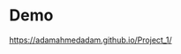 <h1>Demo</h1>
<a href="https://adamahmedadam.github.io/Project_1/" target="_blank">https://adamahmedadam.github.io/Project_1/</a>
